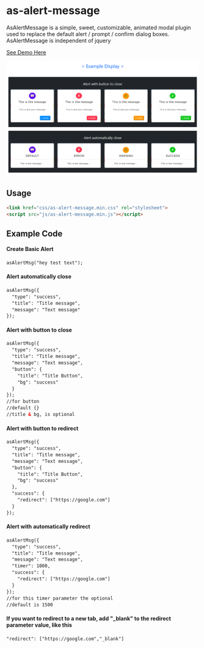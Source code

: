 # as-alert-message
 AsAlertMessage is a simple, sweet, customizable, animated modal plugin used to replace the default alert / prompt / confirm dialog boxes. AsAlertMessage is independent of jquery
 
<a href="https://plugin.isfidev.net/asalertmessage/demo.html" target="_blank"> See Demo Here</a>

<img src="https://raw.githubusercontent.com/ahmadsopyan9/as-alert-message/main/screenshot.png">

## Usage
```html
<link href="css/as-alert-message.min.css" rel="stylesheet">
<script src="js/as-alert-message.min.js"></script>
```

## Example Code

#### Create Basic Alert
```html
asAlertMsg("hey test text");
```

#### Alert automatically close
```html
asAlertMsg({
  "type": "success",
  "title": "Title message",
  "message": "Text message"
});
```

#### Alert with button to close
```html
asAlertMsg({
  "type": "success",
  "title": "Title message",
  "message": "Text message",
  "button": {
  	"title": "Title Button",
  	"bg": "success"
  }
});
//for button
//default {}
//title & bg, is optional
```

#### Alert with button to redirect
```html
asAlertMsg({
  "type": "success",
  "title": "Title message",
  "message": "Text message",
  "button": {
  	"title": "Title Button",
  	"bg": "success"
  },
  "success": {
	"redirect": ["https://google.com"]
  }
});
```

#### Alert with automatically redirect
```html
asAlertMsg({
  "type": "success",
  "title": "Title message",
  "message": "Text message",
  "timer": 1000,
  "success": {
	"redirect": ["https://google.com"]
  }
});
//for this timer parameter the optional
//default is 1500
```

#### If you want to redirect to a new tab, add "_blank" to the redirect parameter value, like this 
```html
"redirect": ["https://google.com","_blank"]
```
